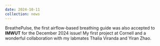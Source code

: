 ```yaml
---
date: 2024-10-11
collection: news
---
```

BreathePulse, the first airflow-based breathing guide was also accepted to **IMWUT** for the December 2024 issue! My first project at Cornell and a wonderful collaboration with my labmates Thalia Viranda and Yiran Zhao.